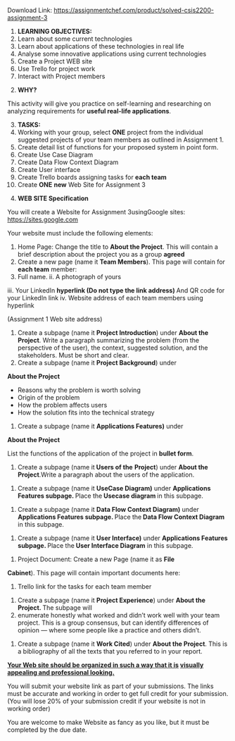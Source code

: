 Download Link: https://assignmentchef.com/product/solved-csis2200-assignment-3
<br>
<ol>

 <li><strong> LEARNING OBJECTIVES: </strong></li>

 <li>Learn about some current technologies</li>

 <li>Learn about applications of these technologies in real life</li>

 <li>Analyse some innovative applications using current technologies</li>

 <li>Create a Project WEB site</li>

 <li>Use Trello for project work</li>

 <li>Interact with Project members</li>

</ol>

<strong> </strong>

<ol start="2">

 <li><strong>WHY? </strong></li>

</ol>




This activity will give you practice on self-learning and researching on analyzing requirements  for <strong>useful real-life applications</strong>.




<ol start="3">

 <li><strong>TASKS: </strong></li>

 <li>Working with your group, select <strong>ONE</strong> project from the individual suggested projects of your team members as outlined in Assignment 1.</li>

 <li>Create detail list of functions for your proposed system in point form.</li>

 <li>Create Use Case Diagram</li>

 <li>Create Data Flow Context Diagram</li>

 <li>Create User interface</li>

 <li>Create Trello boards assigning tasks for <strong>each team</strong></li>

 <li>Create <strong>ONE</strong> <strong>new</strong> Web Site for Assignment 3</li>

</ol>




<ol start="4">

 <li><strong> WEB SITE Specification </strong></li>

</ol>

You will create a Website for Assignment 3usingGoogle sites: https://sites.google.com

Your website must include the following elements:

<ol>

 <li>Home Page: Change the title to <strong>About the Project</strong>. This will contain a brief description about the project you as a group <strong>agreed </strong></li>

 <li>Create a new page (name it <strong>Team Members</strong>). This page will contain for <strong>each team</strong> member:</li>

 <li>Full name. ii. A photograph of yours</li>

</ol>

iii. Your LinkedIn <strong>hyperlink (Do not type the link address) </strong> And QR code for your LinkedIn link  iv. Website address of each team members using hyperlink

(Assignment 1 Web site address)

<ol>

 <li>Create a subpage (name it <strong>Project Introduction</strong>) under <strong>About the Project</strong>. Write a paragraph summarizing the problem (from the perspective of the user), the context, suggested solution, and the stakeholders. Must be short and clear.</li>

 <li>Create a subpage (name it <strong>Project Background</strong>) under</li>

</ol>

<strong>About the Project</strong>

<ul>

 <li>Reasons why the problem is worth solving</li>

 <li>Origin of the problem</li>

 <li>How the problem affects users</li>

 <li>How the solution fits into the technical strategy</li>

</ul>




<ol>

 <li>Create a subpage (name it <strong>Applications Features)</strong> under</li>

</ol>

<strong>About the Project</strong>




List the functions of the application of the project in <strong>bullet form</strong>.

<strong> </strong>

<ol>

 <li>Create a subpage (name it<strong> Users of the</strong> <strong>Project</strong>) under <strong>About the Project</strong>.Write a paragraph about the users of the application.</li>

</ol>




<ol>

 <li>Create a subpage (name it <strong>UseCase Diagram)</strong> under <strong>Applications Features subpage. </strong>Place the<strong> Usecase diagram </strong>in this subpage.</li>

</ol>




<ol>

 <li>Create a subpage (name it <strong>Data Flow Context Diagram)</strong> under <strong>Applications Features subpage. </strong>Place the<strong> Data Flow Context Diagram</strong> in this subpage.</li>

</ol>




<ol>

 <li>Create a subpage (name it <strong>User Interface)</strong> under <strong>Applications Features subpage. </strong>Place the<strong> User Interface Diagram</strong> in this subpage.</li>

</ol>







<ol>

 <li>Project Document: Create a new Page (name it as <strong>File </strong></li>

</ol>

<strong>Cabinet</strong>). This page will contain important documents here:




<ol>

 <li>Trello link for the tasks for each team member</li>

</ol>




<ol>

 <li>Create a subpage (name it <strong>Project Experience</strong>) under <strong>About the Project. </strong>The subpage will</li>

 <li>enumerate honestly what worked and didn’t work well with your team project. This is a group consensus, but can identify differences of opinion — where some people like a practice and others didn’t.</li>

</ol>




<ol>

 <li>Create a subpage (name it <strong>Work Cited</strong>) under <strong>About the Project</strong>. This is a bibliography of all the texts that you referred to in your report.</li>

</ol>

<strong><u>Your Web site should be organized in such a way that it is</u> <u>visually appealing and professional looking.</u></strong>

You will submit your website link as part of your submissions. The links must be accurate and working in order to get full credit for your submission. (You will lose 20% of your submission credit if your website is not in working order)

You are welcome to make Website as fancy as you like, but it must be completed by the due date.